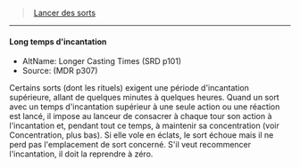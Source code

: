 ﻿---
!GenericItem
Name: Long temps d'incantation
Id: spellcasting_hd.md#long-temps-dincantation
ParentLink: spellcasting_hd.md#lancer-des-sorts
ParentName: Lancer des sorts
NameLevel: 4
AltName: Longer Casting Times (SRD p101)
Source: (MDR p307)
Attributes: {}
---
> [Lancer des sorts](hd_spellcasting.md)

---

#### Long temps d'incantation

- AltName: Longer Casting Times (SRD p101)
- Source: (MDR p307)

Certains sorts (dont les rituels) exigent une période d'incantation supérieure, allant de quelques minutes à quelques heures. Quand un sort avec un temps d'incantation supérieur à une seule action ou une réaction est lancé, il impose au lanceur de consacrer à chaque tour son action à l'incantation et, pendant tout ce temps, à maintenir sa concentration (voir Concentration, plus bas). Si elle vole en éclats, le sort échoue mais il ne perd pas l'emplacement de sort concerné. S'il veut recommencer l'incantation, il doit la reprendre à zéro.

